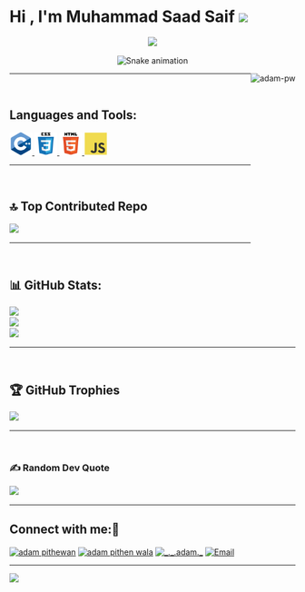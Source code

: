<h1 align="left"><b>Hi , I'm Muhammad Saad Saif </b><img src="https://media.giphy.com/media/hvRJCLFzcasrR4ia7z/giphy.gif" width="35"></h1>
<!--  -->
<p align="center">
  <a href="https://github.com/DenverCoder1/readme-typing-svg"><img src="https://readme-typing-svg.herokuapp.com?font=Time+New+Roman&color=cyan&size=25&center=true&vCenter=true&width=600&height=100&lines=Computer+Science+Student;"></a>
</p>
<!--snake animation-->
<div align="center">
  <img src="https://profile-readme-generator.com/assets/snake.svg" alt="Snake animation" />
</div>
<!--gif animaiton of computer-->
<p><img align="right" src="https://github.com/Adam-pw/Adam-pw/blob/main/animation_500_kxa883sd.gif" alt="adam-pw" height="300" /></p>

---

<br>

<h2 align="left">Languages and Tools:</h2>
<p align="left"> 
  <!--cpp-->
  <a href="https://www.w3schools.com/cpp/" target="_blank" rel="noreferrer">
    <img src="https://raw.githubusercontent.com/devicons/devicon/master/icons/cplusplus/cplusplus-original.svg"
      alt="cplusplus" width="40" height="40" /> </a>
  <!--css-->
  <a href="https://www.w3schools.com/css/" target="_blank"
    rel="noreferrer"> <img
      src="https://raw.githubusercontent.com/devicons/devicon/master/icons/css3/css3-original-wordmark.svg" alt="css3"
      width="40" height="40" /> </a>
  <!--html-->
  <a href="https://www.w3.org/html/" target="_blank" rel="noreferrer"> <img
      src="https://raw.githubusercontent.com/devicons/devicon/master/icons/html5/html5-original-wordmark.svg"
      alt="html5" width="40" height="40" /> </a>
  <!--js-->
  <a href="https://developer.mozilla.org/en-US/docs/Web/JavaScript" target="_blank"
    rel="noreferrer"> <img
      src="https://raw.githubusercontent.com/devicons/devicon/master/icons/javascript/javascript-original.svg"
      alt="javascript" width="40" height="40" /> </a> 
   </p>


---

<br>

## 🔝 Top Contributed Repo
![](https://github-contributor-stats.vercel.app/api?username=M-Saad-saif&limit=5&theme=transparent&combine_all_yearly_contributions=true)

---

<br>

## 📊 GitHub Stats:
![](https://github-readme-stats.vercel.app/api?username=M-Saad-saif&theme=blue_navy&hide_border=false&include_all_commits=false&count_private=false)<br/>
![](https://nirzak-streak-stats.vercel.app/?user=M-Saad-saif&theme=blue_navy&hide_border=false)<br/>
![](https://github-readme-stats.vercel.app/api/top-langs/?username=M-Saad-saif&theme=blue_navy&hide_border=false&include_all_commits=false&count_private=false&layout=compact)

---

<br>

## 🏆 GitHub Trophies
![](https://github-profile-trophy.vercel.app/?username=M-Saad-saif&theme=radical&no-frame=false&no-bg=true&margin-w=4)

---

<br>

### ✍️ Random Dev Quote
![](https://quotes-github-readme.vercel.app/api?type=horizontal&theme=radical)

---

<!--socila media accounts-->
<h2 align="left">Connect with me:🤝</h2>
<p align="left">
<!--linkdin-->
  <a href="https://www.linkedin.com/in/Muhammad Saad saif/" target="blank"><img align="center"
      src="https://raw.githubusercontent.com/rahuldkjain/github-profile-readme-generator/master/src/images/icons/Social/linked-in-alt.svg"
      alt="adam pithewan" height="30" width="40" /></a>
<!--facebook-->
  <a href="https://fb.com/Saad Saif" target="blank"><img align="center"
      src="https://raw.githubusercontent.com/rahuldkjain/github-profile-readme-generator/master/src/images/icons/Social/facebook.svg"
      alt="adam pithen wala" height="30" width="40" /></a>
<!--instagram-->
  <a href="https://instagram.com/saadsaifsheikh" target="blank"><img align="center"
      src="https://raw.githubusercontent.com/rahuldkjain/github-profile-readme-generator/master/src/images/icons/Social/instagram.svg"
      alt="_._.adam._" height="30" width="40" /></a>
  <!--Email-->
  <a href="mailto:gcsaadsaif123@gmail.com" target="blank"><img align="center"
      src="https://github.com/user-attachments/assets/6bf9e844-6d01-4dbd-968d-bc7722c734d6" alt="Email" height="60" width="40" /></a>
</p>

---
[![](https://visitcount.itsvg.in/api?id=M-Saad-saif&icon=0&color=0)](https://visitcount.itsvg.in)

<!-- Proudly created with GPRM ( https://gprm.itsvg.in ) -->
